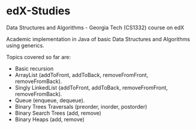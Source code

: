 # edX-Studies
Data Structures and Algorithms - Georgia Tech (CS1332) course on edX

Academic implementation in Java of basic Data Structures and Algorithms using generics.

Topics covered so far are:

- Basic recursion
- ArrayList (addToFront, addToBack, removeFromFront, removeFromBack).
- Singly LinkedList (addToFront, addToBack, removeFromFront, removeFromBack).
- Queue (enqueue, dequeue).
- Binary Trees Traversals (preorder, inorder, postorder)
- Binary Search Trees (add, remove)
- Binary Heaps (add, remove)